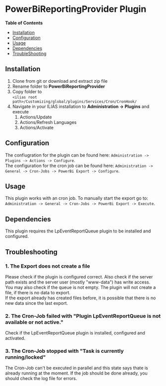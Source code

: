 # PowerBiReportingProvider Plugin

**Table of Contents**

* [Installation](#installation)
* [Configuration](#configuration)
* [Usage](#usage)
* [Dependencies](#dependencies)
* [TroubleShooting](#troubleshooting)

## Installation

1. Clone from git or download and extract zip file
2. Rename folder to <b>PowerBiReportingProvider</b>
3. Copy folder to <br/>```<ilias root path>/Customizing/global/plugins/Services/Cron/CronHook/```
4. Navigate in your ILIAS installation to <b>Administration -> Plugins</b> and execute
   1. Actions/Update
   2. Actions/Refresh Languages
   3. Actions/Activate


## Configuration

The confiugration for the plugin can be found here: ```Administration -> Plugins -> Actions -> Configure```.<br/>
The configuration for the cron job can be found here: ```Administration -> General -> Cron-Jobs -> PowerBi Export -> Configure```.

## Usage

This plugin works with an cron job. To manually start the export go to: ```Administration -> General -> Cron-Jobs -> PowerBi Export -> Execute```.

## Dependencies

This plugin requires the LpEventReportQueue plugin to be installed and configured.

## Troubleshooting

### 1. The Export does not create a file

Please check if the plugin is configured correct. Also check if the server 
path exists and the server user (mostly "www-data") has write access.<br/>
You may also check if the queue is not empty. The plugin will not create a file, 
if there is no data to export.<br/>
If the export already has created files before, it is possible that there is no 
new data since the last export.

### 2. The Cron-Job failed with "Plugin LpEventReportQueue is not available or not active."

Check if the LpEventReportQueue plugin is installed, configured and activated.

### 3. The Cron-Job stopped with "Task is currently running/locked"

The Cron-Job can't be executed in parallel and this state says thate is 
already running at the moment. If the job should be done already, you 
should check the log file for errors.
